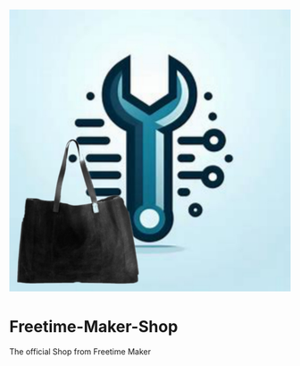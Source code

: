 <h1 align="center">
    <a href="https://freetimemaker.github.io/Freetime-Maker-Shop/" target="_blank">
        <img src="images/icon.png" />
    </a>
</h1>

# Freetime-Maker-Shop
The official Shop from Freetime Maker
